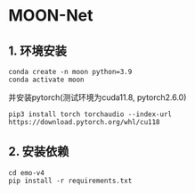 # MOON-Net
## 1. 环境安装
```
conda create -n moon python=3.9
conda activate moon
```
并安装pytorch(测试环境为cuda11.8, pytorch2.6.0)
```
pip3 install torch torchaudio --index-url https://download.pytorch.org/whl/cu118
```

## 2. 安装依赖
```
cd emo-v4
pip install -r requirements.txt
```
